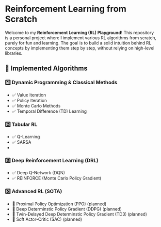 # Reinforcement Learning from Scratch

Welcome to my **Reinforcement Learning (RL) Playground!** This repository is a personal project where I implement various RL algorithms from scratch, purely for fun and learning. The goal is to build a solid intuition behind RL concepts by implementing them step by step, without relying on high-level libraries.

## 📌 Implemented Algorithms

### **1️⃣ Dynamic Programming & Classical Methods**
- ✅ Value Iteration
- ✅ Policy Iteration
- ✅ Monte Carlo Methods
- ✅ Temporal Difference (TD) Learning

### **2️⃣ Tabular RL**
- ✅ Q-Learning
- ✅ SARSA
- 
### **3️⃣ Deep Reinforcement Learning (DRL)**
- ✅ Deep Q-Network (DQN)
- ✅ REINFORCE (Monte Carlo Policy Gradient)


### **5️⃣ Advanced RL (SOTA)**
- 🔄 Proximal Policy Optimization (PPO) (planned)
- 🔄 Deep Determinstic Policy Gradient (DDPG) (planned)
- 🔄 Twin-Delayed Deep Determinstic Policy Gradient (TD3) (planned)
- 🔄 Soft Actor-Critic (SAC) (planned)

